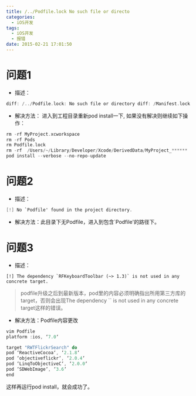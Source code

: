 ```yaml
---
title: /../Podfile.lock No such file or directo
categories:
  - iOS开发
tags:
  - iOS开发
  - 报错
date: 2015-02-21 17:01:50
---
```


# 问题1
* 描述：
```objectivec
diff: /../Podfile.lock: No such file or directory diff: /Manifest.lock: No such file or directory error: The sandbox is not in sync with the Podfile.lock. Run 'pod install' or update your CocoaPods installation.
```
* 解决方法： 进入到工程目录重新pod install一下, 如果没有解决则继续如下操作：
```objectivec
rm -rf MyProject.xcworkspace
rm -rf Pods
rm Podfile.lock
rm -rf  /Users/~/Library/Developer/Xcode/DerivedData/MyProject_******  /  或者 rm -rf /Users/~/Library/Developer/Xcode/DerivedData
pod install --verbose --no-repo-update
```

# 问题2
* 描述：
```objectivec
[!] No `Podfile' found in the project directory.
```
* 解决方法：此目录下无Podfile，进入到包含`Podfile'的路径下。

# 问题3
* 描述：
```
[!] The dependency `RFKeyboardToolbar (~> 1.3)` is not used in any concrete target.
```
>podfile升级之后到最新版本，pod里的内容必须明确指出所用第三方库的target，否则会出现The dependency `` is not used in any concrete target这样的错误。

* 解决方法：Podfile内容更改
```objectivec
vim Podfile
platform :ios, ‘7.0‘

target "RWTFlickrSearch" do
pod ‘ReactiveCocoa‘, ‘2.1.8‘
pod ‘objectiveflickr‘, ‘2.0.4‘
pod ‘LinqToObjectiveC‘, ‘2.0.0‘
pod ‘SDWebImage‘, ‘3.6‘
end
```
这样再运行pod install，就会成功了。
